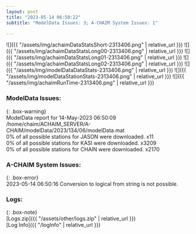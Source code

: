 ```yaml
---
layout: post
title: "2023-05-14 06:50:22"
subtitle: "ModelData Issues: 3; A-CHAIM System Issues: 1"

---
```


![]({{ "/assets/img/achaimDataStatsShort-2313406.png" | relative_url }})
![]({{ "/assets/img/achaimDataStatsLong00-2313406.png" | relative_url }})
![]({{ "/assets/img/achaimDataStatsLong01-2313406.png" | relative_url }})
![]({{ "/assets/img/achaimDataStatsLong02-2313406.png" | relative_url }})
![]({{ "/assets/img/modelDataDataStats-2313406.png" | relative_url }})
![]({{ "/assets/img/modelDataStationStats-2313406.png" | relative_url }})
![]({{ "/assets/img/achaimRunTime-2313406.png" | relative_url }})


### ModelData Issues:  
  
{: .box-warning}  
 ModelData report for 14-May-2023 06:50:09   
 /home/chaim/ACHAIM_SERVER/A-CHAIM/modelData/2023/134/06/modelData.mat   
 0% of all possible stations for JASON were downloaded. x11   
 0% of all possible stations for KASI were downloaded. x3209   
 0% of all possible stations for CHAIN were downloaded. x2170   
  
### A-CHAIM System Issues:  
  
{: .box-error}  
2023-05-14 06:50:16 Conversion to logical from string is not possible.  

### Logs:  
  
{: .box-note}  
[Logs.zip]({{ "/assets/other/logs.zip" | relative_url }})  
[Log Info]({{ "/logInfo" | relative_url }})  
